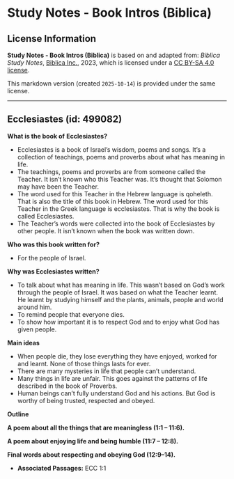 # Study Notes - Book Intros (Biblica)

## License Information

**Study Notes - Book Intros (Biblica)** is based on and adapted from: _Biblica Study Notes_, [Biblica Inc.](https://www.biblica.com/), 2023, which is licensed under a [CC BY-SA 4.0 license](https://creativecommons.org/licenses/by-sa/4.0/legalcode.en).

This markdown version (created `2025-10-14`) is provided under the same license.



--------------------------------

## Ecclesiastes (id: 499082)

**What is the book of** **Ecclesiastes?**

* Ecclesiastes is a book of Israel’s wisdom, poems and songs. It’s a collection of teachings, poems and proverbs about what has meaning in life.
* The teachings, poems and proverbs are from someone called the Teacher. It isn’t known who this Teacher was. It’s thought that Solomon may have been the Teacher.
* The word used for this Teacher in the Hebrew language is qoheleth. That is also the title of this book in Hebrew. The word used for this Teacher in the Greek language is ecclesiastes. That is why the book is called Ecclesiastes.
* The Teacher’s words were collected into the book of Ecclesiastes by other people. It isn’t known when the book was written down.

**Who was this book written for?**

* For the people of Israel.

**Why was Ecclesiastes written?**

* To talk about what has meaning in life. This wasn’t based on God’s work through the people of Israel. It was based on what the Teacher learnt. He learnt by studying himself and the plants, animals, people and world around him.
* To remind people that everyone dies.
* To show how important it is to respect God and to enjoy what God has given people.

**Main ideas**

* When people die, they lose everything they have enjoyed, worked for and learnt. None of those things lasts for ever.
* There are many mysteries in life that people can’t understand.
* Many things in life are unfair. This goes against the patterns of life described in the book of Proverbs.
* Human beings can’t fully understand God and his actions. But God is worthy of being trusted, respected and obeyed.

**Outline**

**A poem about all the things that are meaningless (1:1 – 11:6\).**

**A poem about enjoying life and being humble (11:7 – 12:8\).**

**Final words about respecting and obeying God (12:9–14\).**

* **Associated Passages:** ECC 1:1


